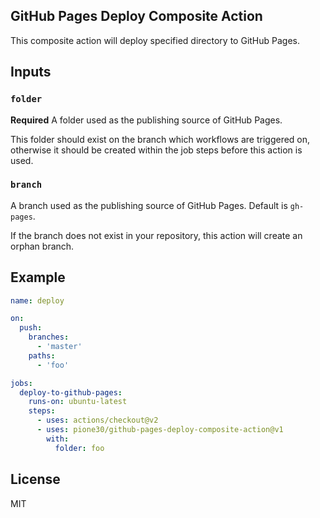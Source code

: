 ## GitHub Pages Deploy Composite Action

This composite action will deploy specified directory to GitHub Pages.

## Inputs

### `folder`

**Required** A folder used as the publishing source of GitHub Pages.

This folder should exist on the branch which workflows are triggered on, otherwise it should be created within the job steps before this action is used.

### `branch`

A branch used as the publishing source of GitHub Pages. Default is `gh-pages`.

If the branch does not exist in your repository, this action will create an orphan branch.

## Example

```yml
name: deploy

on:
  push:
    branches:
      - 'master'
    paths:
      - 'foo'

jobs:
  deploy-to-github-pages:
    runs-on: ubuntu-latest
    steps:
      - uses: actions/checkout@v2
      - uses: pione30/github-pages-deploy-composite-action@v1
        with:
          folder: foo
```

## License

MIT
